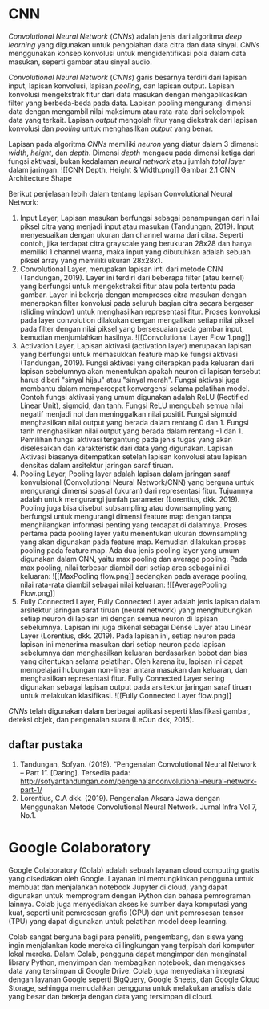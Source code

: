 # CNN
_Convolutional Neural Network_ (_CNNs_) adalah jenis dari algoritma _deep learning_ yang digunakan untuk pengolahan data citra dan data sinyal. _CNNs_ menggunakan konsep konvolusi untuk mengidentifikasi pola dalam data masukan, seperti gambar atau sinyal audio.

_Convolutional Neural Network_ (_CNNs_) garis besarnya terdiri dari lapisan input, lapisan konvolusi, lapisan _pooling_, dan lapisan output. Lapisan konvolusi mengekstrak fitur dari data masukan dengan mengaplikasikan filter yang berbeda-beda pada data. Lapisan pooling mengurangi dimensi data dengan mengambil nilai maksimum atau rata-rata dari sekelompok data yang terkait. Lapisan _output_ mengolah fitur yang diekstrak dari lapisan konvolusi dan _pooling_ untuk menghasilkan _output_ yang benar.

Lapisan pada algoritma _CNNs_ memiliki _neuron_ yang diatur dalam 3 dimensi: _width_, _height_, dan _depth_. Dimensi _depth_ mengacu pada dimensi ketiga dari fungsi aktivasi, bukan kedalaman _neural network_ atau jumlah _total layer_ dalam jaringan.
![[CNN Depth, Height & Width.png]]
Gambar 2.1 CNN Architecture Shape

Berikut penjelasan lebih dalam tentang lapisan Convolutional Neural Network:
1. Input Layer, Lapisan masukan berfungsi sebagai penampungan dari nilai piksel citra yang menjadi input atau masukan (Tandungan, 2019). Input menyesuaikan dengan ukuran dan channel warna dari citra. Seperti contoh, jika terdapat citra grayscale yang berukuran 28x28 dan hanya memiliki 1 channel warna, maka input yang dibutuhkan adalah sebuah piksel array yang memiliki ukuran 28x28x1.
2. Convolutional Layer, merupakan lapisan inti dari metode CNN (Tandungan, 2019). Layer ini terdiri dari beberapa filter (atau kernel) yang berfungsi untuk mengekstraksi fitur atau pola tertentu pada gambar. Layer ini bekerja dengan memproses citra masukan dengan menerapkan filter konvolusi pada seluruh bagian citra secara bergeser (sliding window) untuk menghasilkan representasi fitur. Proses konvolusi pada layer convolution dilakukan dengan mengalikan setiap nilai piksel pada filter dengan nilai piksel yang bersesuaian pada gambar input, kemudian menjumlahkan hasilnya.
   ![[Convolutional Layer Flow 1.png]]
3. Activation Layer, Lapisan aktivasi (activation layer) merupakan lapisan yang berfungsi untuk memasukkan feature map ke fungsi aktivasi (Tandungan, 2019). Fungsi aktivasi yang diterapkan pada keluaran dari lapisan sebelumnya akan menentukan apakah neuron di lapisan tersebut harus diberi "sinyal hijau" atau "sinyal merah". Fungsi aktivasi juga membantu dalam mempercepat konvergensi selama pelatihan model. Contoh fungsi aktivasi yang umum digunakan adalah ReLU (Rectified Linear Unit), sigmoid, dan tanh. Fungsi ReLU mengubah semua nilai negatif menjadi nol dan meninggalkan nilai positif. Fungsi sigmoid menghasilkan nilai output yang berada dalam rentang 0 dan 1. Fungsi tanh menghasilkan nilai output yang berada dalam rentang -1 dan 1. Pemilihan fungsi aktivasi tergantung pada jenis tugas yang akan diselesaikan dan karakteristik dari data yang digunakan. Lapisan Aktivasi biasanya ditempatkan setelah lapisan konvolusi atau lapisan densitas dalam arsitektur jaringan saraf tiruan.
4. Pooling Layer, Pooling layer adalah lapisan dalam jaringan saraf konvulsional (Convolutional Neural Network/CNN) yang berguna untuk mengurangi dimensi spasial (ukuran) dari representasi fitur. Tujuannya adalah untuk mengurangi jumlah parameter (Lorentius, dkk. 2019). Pooling juga bisa disebut subsampling atau downsampling yang berfungsi untuk mengurangi dimensi feature map dengan tanpa menghilangkan informasi penting yang terdapat di dalamnya. Proses pertama pada pooling layer yaitu menentukan ukuran downsampling yang akan digunakan pada feature map. Kemudian dilakukan proses pooling pada feature map. Ada dua jenis pooling layer yang umum digunakan dalam CNN, yaitu max pooling dan average pooling. Pada max pooling, nilai terbesar diambil dari setiap area sebagai nilai keluaran:
   ![[MaxPooling flow.png]]
   sedangkan pada average pooling, nilai rata-rata diambil sebagai nilai keluaran:
   ![[AveragePooling Flow.png]]
5. Fully Connected Layer, Fully Connected Layer adalah jenis lapisan dalam arsitektur jaringan saraf tiruan (neural network) yang menghubungkan setiap neuron di lapisan ini dengan semua neuron di lapisan sebelumnya. Lapisan ini juga dikenal sebagai Dense Layer atau Linear Layer (Lorentius, dkk. 2019). Pada lapisan ini, setiap neuron pada lapisan ini menerima masukan dari setiap neuron pada lapisan sebelumnya dan menghasilkan keluaran berdasarkan bobot dan bias yang ditentukan selama pelatihan. Oleh karena itu, lapisan ini dapat mempelajari hubungan non-linear antara masukan dan keluaran, dan menghasilkan representasi fitur. Fully Connected Layer sering digunakan sebagai lapisan output pada arsitektur jaringan saraf tiruan untuk melakukan klasifikasi. 
   ![[Fully Connected Layer flow.png]]

_CNNs_ telah digunakan dalam berbagai aplikasi seperti klasifikasi gambar, deteksi objek, dan pengenalan suara (LeCun dkk, 2015).
## daftar pustaka
1. Tandungan, Sofyan. (2019). “Pengenalan Convolutional Neural Network – Part 1”. [Daring]. Tersedia pada: http://sofyantandungan.com/pengenalanconvolutional-neural-network-part-1/
2. Lorentius, C.A dkk. (2019). Pengenalan Aksara Jawa dengan Menggunakan Metode Convolutional Neural Network. Jurnal Infra Vol.7, No.1.


# Google Colaboratory
Google Colaboratory (Colab) adalah sebuah layanan cloud computing gratis yang disediakan oleh Google. Layanan ini memungkinkan pengguna untuk membuat dan menjalankan notebook Jupyter di cloud, yang dapat digunakan untuk memprogram dengan Python dan bahasa pemrograman lainnya. Colab juga menyediakan akses ke sumber daya komputasi yang kuat, seperti unit pemrosesan grafis (GPU) dan unit pemrosesan tensor (TPU) yang dapat digunakan untuk pelatihan model deep learning.

Colab sangat berguna bagi para peneliti, pengembang, dan siswa yang ingin menjalankan kode mereka di lingkungan yang terpisah dari komputer lokal mereka. Dalam Colab, pengguna dapat mengimpor dan menginstal library Python, menyimpan dan membagikan notebook, dan mengakses data yang tersimpan di Google Drive. Colab juga menyediakan integrasi dengan layanan Google seperti BigQuery, Google Sheets, dan Google Cloud Storage, sehingga memudahkan pengguna untuk melakukan analisis data yang besar dan bekerja dengan data yang tersimpan di cloud.
